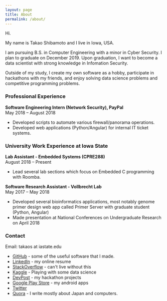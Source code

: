 ```yaml
---
layout: page
title: About
permalink: /about/
---
```


Hi.

My name is Takao Shibamoto and I live in Iowa, USA.

I am pursuing B.S. in Computer Engineering with a minor in Cyber Security. I plan to graduate on December 2019. Upon graduation, I want to become a data scientist with strong knowledge in Infomation Security.

Outside of my study, I create my own software as a hobby, participate in hackathons with my friends, and enjoy solving data science problems and competitive programming problems.

### Professional Experience

**Software Engineering Intern (Network Security), PayPal**<br>
May 2018 – August 2018

- Developed scripts to automate various firewall/panorama operations.
- Developed web applications (Python/Angular) for internal IT ticket systems.

### University Work Experience at Iowa State

**Lab Assistant - Embedded Systems (CPRE288)**<br>
August 2018 – Present

- Lead several lab sections which focus on Embedded C programming with Roomba.

**Software Research Assistant - Vollbrecht Lab**<br>
May 2017 – May 2018

- Developed several bioinformatics applications, most notably genome primer design web app called Primer Server with graduate student (Python, Angular)
- Made presentation at National Conferences on Undergraduate Research on April 2018


### Contact

Email: takaos at iastate.edu

- <a href="https://github.com/takao42" target="_blank">GitHub</a> - some of the useful software that I made.
- <a href="https://www.linkedin.com/in/takao-shibamoto-3690a3125/" target="_blank">LinkedIn</a> - my online resume
- <a href="https://stackoverflow.com/users/7336605/takao-shibamoto" target="_blank">StackOverflow</a> - can't live without this
- <a href="https://www.kaggle.com/takaoo" target="_blank">Kaggle</a> - Playing with some data science
- <a href="https://devpost.com/TakaoShibamoto?ref_content=user-portfolio&ref_feature=portfolio&ref_medium=global-nav" target="_blank">DevPost</a> - my hackathon projects
- <a href="https://play.google.com/store/apps/developer?id=TakaSoft&hl=en" target="_blank">Google Play Store</a> - my android apps
- <a href="https://twitter.com/t7akao" target="_blank">Twitter</a>
- <a href="https://www.quora.com/profile/Takao-Shibamoto" target="_blank">Quora</a> - I write mostly about Japan and computers.


